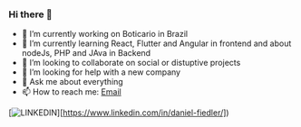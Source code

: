 ### Hi there 👋

<!--
**dfiedlerx/dfiedlerx** is a ✨ _special_ ✨ repository because its `README.md` (this file) appears on your GitHub profile.

Here are some ideas to get you started:

- 🔭 I’m currently working on Boticario in Brazil
- 🌱 I’m currently learning React, Flutter and Angular
- 👯 I’m looking to collaborate on ...
- 🤔 I’m looking for help with ...
- 💬 Ask me about ...
- 📫 How to reach me: ...
- 😄 Pronouns: ...
- ⚡ Fun fact: ...
-->

- 🔭 I’m currently working on Boticario in Brazil
- 🌱 I’m currently learning React, Flutter and Angular in frontend and about nodeJs, PHP and JAva in Backend
- 👯 I’m looking to collaborate on social or distuptive projects
- 🤔 I’m looking for help with a new company
- 💬 Ask me about everything
- 📫 How to reach me: [Email](danielfiedler_@hotmail.com)

[![LINKEDIN](https://img.shields.io/badge/Linkedin-black?style=for-the-badge&logo=linkedin)][https://www.linkedin.com/in/daniel-fiedler/])
